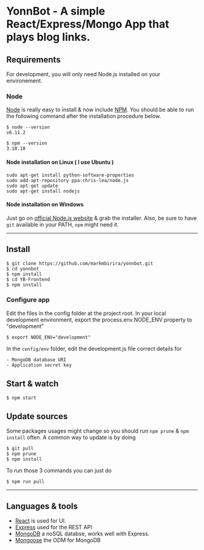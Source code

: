 # YonnBot - A simple React/Express/Mongo App that plays blog links.

## Requirements

For development, you will only need Node.js installed on your environement.

### Node

[Node](http://nodejs.org/) is really easy to install & now include [NPM](https://npmjs.org/).
You should be able to run the following command after the installation procedure
below.

    $ node --version
    v6.11.2

    $ npm --version
    3.10.10


#### Node installation on Linux ( I use Ubuntu )

    sudo apt-get install python-software-properties
    sudo add-apt-repository ppa:chris-lea/node.js
    sudo apt-get update
    sudo apt-get install nodejs

#### Node installation on Windows

Just go on [official Node.js website](http://nodejs.org/) & grab the installer.
Also, be sure to have `git` available in your PATH, `npm` might need it.

---

## Install

    $ git clone https://github.com/markmbirira/yonnbot.git
    $ cd yonnbot
    $ npm install
    $ cd YB-Frontend
    $ npm install

### Configure app

Edit the files in the config folder at the project root.
In your local development environment, export the process.env.NODE_ENV property to "development"
    
    $ export NODE_ENV="development"

In the `config/env` folder, edit the development.js file correct details for

    - MongoDB database URI
    - Application secret key


## Start & watch

    $ npm start

## Update sources

Some packages usages might change so you should run `npm prune` & `npm install` often.
A common way to update is by doing

    $ git pull
    $ npm prune
    $ npm install

To run those 3 commands you can just do

    $ npm run pull

---

## Languages & tools

- [React](http://facebook.github.io/react) is used for UI.
- [Express](https://expressjs.com) used for the REST API
- [MongoDB](https://mongodb.com) a noSQL databse, works well with Express.
- [Mongoose](https://mongoosejs.com) the ODM for MongoDB
